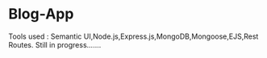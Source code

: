 # Blog-App
Tools used : Semantic UI,Node.js,Express.js,MongoDB,Mongoose,EJS,Rest Routes.
Still in progress.......

